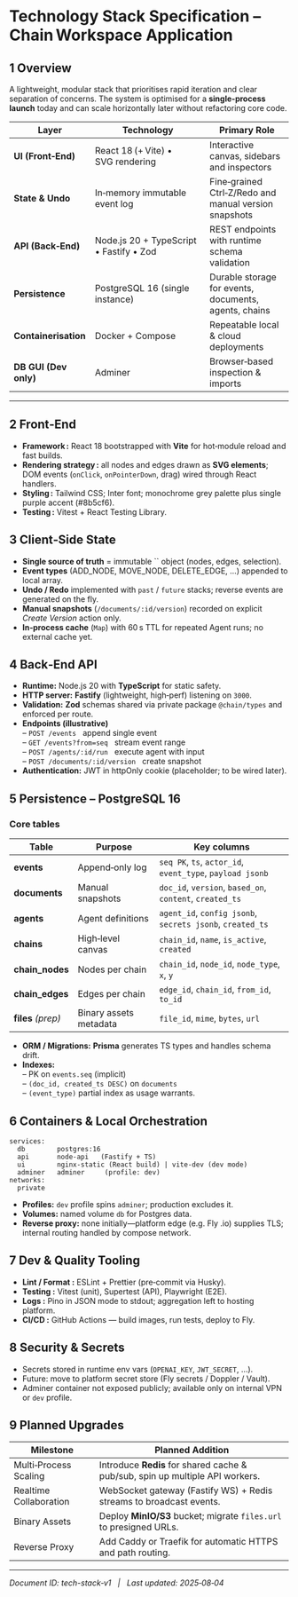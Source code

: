 # Technology Stack Specification – Chain Workspace Application

## 1 Overview

A lightweight, modular stack that prioritises rapid iteration and clear separation of concerns. The system is optimised for a **single‑process launch** today and can scale horizontally later without refactoring core code.

| Layer                 | Technology                              | Primary Role                                          |
| --------------------- | --------------------------------------- | ----------------------------------------------------- |
| **UI (Front‑End)**    | React 18 (+ Vite) • SVG rendering       | Interactive canvas, sidebars and inspectors           |
| **State & Undo**      | In‑memory immutable event log           | Fine‑grained Ctrl‑Z/Redo and manual version snapshots |
| **API (Back‑End)**    | Node.js 20 + TypeScript • Fastify • Zod | REST endpoints with runtime schema validation         |
| **Persistence**       | PostgreSQL 16 (single instance)         | Durable storage for events, documents, agents, chains |
| **Containerisation**  | Docker + Compose                        | Repeatable local & cloud deployments                  |
| **DB GUI (Dev only)** | Adminer                                 | Browser‑based inspection & imports                    |

---

## 2 Front‑End

- **Framework :** React 18 bootstrapped with **Vite** for hot‑module reload and fast builds.
- **Rendering strategy :** all nodes and edges drawn as **SVG elements**; DOM events (`onClick`, `onPointerDown`, drag) wired through React handlers.
- **Styling :** Tailwind CSS; Inter font; monochrome grey palette plus single purple accent (#8b5cf6).
- **Testing :** Vitest + React Testing Library.

## 3 Client‑Side State

- **Single source of truth** = immutable \`\` object (nodes, edges, selection).
- **Event types** (ADD_NODE, MOVE_NODE, DELETE_EDGE, …) appended to local array.
- **Undo / Redo** implemented with `past` / `future` stacks; reverse events are generated on the fly.
- **Manual snapshots** (`/documents/:id/version`) recorded on explicit _Create Version_ action only.
- **In‑process cache** (`Map`) with 60 s TTL for repeated Agent runs; no external cache yet.

## 4 Back‑End API

- **Runtime:** Node.js 20 with **TypeScript** for static safety.
- **HTTP server:** **Fastify** (lightweight, high‑perf) listening on `3000`.
- **Validation:** **Zod** schemas shared via private package `@chain/types` and enforced per route.
- **Endpoints (illustrative)**\
  – `POST /events`   append single event\
  – `GET /events?from=seq`   stream event range\
  – `POST /agents/:id/run`   execute agent with input\
  – `POST /documents/:id/version`   create snapshot
- **Authentication:** JWT in httpOnly cookie (placeholder; to be wired later).

## 5 Persistence – PostgreSQL 16

### Core tables

| Table              | Purpose                | Key columns                                               |
| ------------------ | ---------------------- | --------------------------------------------------------- |
| **events**         | Append‑only log        | `seq PK`, `ts`, `actor_id`, `event_type`, `payload jsonb` |
| **documents**      | Manual snapshots       | `doc_id`, `version`, `based_on`, `content`, `created_ts`  |
| **agents**         | Agent definitions      | `agent_id`, `config jsonb`, `secrets jsonb`, `created_ts` |
| **chains**         | High‑level canvas      | `chain_id`, `name`, `is_active`, `created`                |
| **chain_nodes**    | Nodes per chain        | `chain_id`, `node_id`, `node_type`, `x`, `y`              |
| **chain_edges**    | Edges per chain        | `edge_id`, `chain_id`, `from_id`, `to_id`                 |
| **files** _(prep)_ | Binary assets metadata | `file_id`, `mime`, `bytes`, `url`                         |

- **ORM / Migrations:** **Prisma** generates TS types and handles schema drift.
- **Indexes:**\
  – PK on `events.seq` (implicit)\
  – `(doc_id, created_ts DESC)` on `documents`\
  – `(event_type)` partial index as usage warrants.

## 6 Containers & Local Orchestration

```text
services:
  db        postgres:16
  api       node‑api   (Fastify + TS)
  ui        nginx‑static (React build) | vite‑dev (dev mode)
  adminer   adminer     (profile: dev)
networks:
  private
```

- **Profiles:** `dev` profile spins `adminer`; production excludes it.
- **Volumes:** named volume `db` for Postgres data.
- **Reverse proxy:** none initially—platform edge (e.g. Fly .io) supplies TLS; internal routing handled by compose network.

## 7 Dev & Quality Tooling

- **Lint / Format :** ESLint + Prettier (pre‑commit via Husky).
- **Testing :** Vitest (unit), Supertest (API), Playwright (E2E).
- **Logs :** Pino in JSON mode to stdout; aggregation left to hosting platform.
- **CI/CD :** GitHub Actions — build images, run tests, deploy to Fly.

## 8 Security & Secrets

- Secrets stored in runtime env vars (`OPENAI_KEY`, `JWT_SECRET`, …).
- Future: move to platform secret store (Fly secrets / Doppler / Vault).
- Adminer container not exposed publicly; available only on internal VPN or `dev` profile.

## 9 Planned Upgrades

| Milestone              | Planned Addition                                                              |
| ---------------------- | ----------------------------------------------------------------------------- |
| Multi‑Process Scaling  | Introduce **Redis** for shared cache & pub/sub, spin up multiple API workers. |
| Realtime Collaboration | WebSocket gateway (Fastify WS) + Redis streams to broadcast events.           |
| Binary Assets          | Deploy **MinIO/S3** bucket; migrate `files.url` to presigned URLs.            |
| Reverse Proxy          | Add Caddy or Traefik for automatic HTTPS and path routing.                    |

---

_Document ID: tech-stack‑v1   |   Last updated: 2025‑08‑04_
